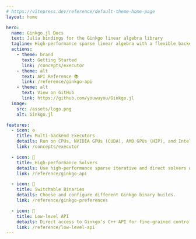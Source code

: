 ```yaml
---
# https://vitepress.dev/reference/default-theme-home-page
layout: home

hero:
  name: Ginkgo.jl Docs
  text: Julia bindings for the Ginkgo linear algebra library
  tagline: High-performance sparse linear algebra with a flexible backend choice for manycore systems in Julia.
  actions:
    - theme: brand
      text: Getting Started
      link: /concepts/executor
    - theme: alt
      text: API Reference 📚
      link: /reference/ginkgo-api
    - theme: alt
      text: View on GitHub
      link: https://github.com/youwuyou/Ginkgo.jl
  image:
    src: /assets/logo.png
    alt: Ginkgo.jl

features:
  - icon: ⚙️
    title: Multi-backend Executors
    details: Run on CPUs, NVIDIA GPUs (CUDA), AMD GPUs (HIP), and Intel GPUs (SYCL) using Ginkgo’s executors.
    link: /concepts/executor

  - icon: 🚀
    title: High-performance Solvers
    details: Use high-performance sparse iterative and direct solvers with a variety of preconditioners via a Julian interface.
    link: /reference/ginkgo-api

  - icon: 🔀
    title: Switchable Binaries
    details: Choose and configure different Ginkgo binary builds.
    link: /reference/ginkgo-preferences

  - icon: 🧰
    title: Low-level API
    details: Direct access to Ginkgo’s C++ API for fine-grained control when you need it.
    link: /reference/low-level-api
---
```


